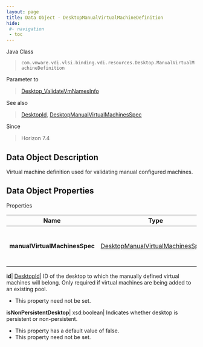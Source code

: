 ```yaml
---
layout: page
title: Data Object - DesktopManualVirtualMachineDefinition
hide:
 #- navigation
 - toc
---
```






Java Class  
> `com.vmware.vdi.vlsi.binding.vdi.resources.Desktop.ManualVirtualMachineDefinition`

Parameter to  
> [Desktop_ValidateVmNamesInfo](vdi.resources.Desktop.md#validateVmNamesInfo)

See also  
> [DesktopId](vdi.entity.DesktopId.md), [DesktopManualVirtualMachinesSpec](vdi.resources.Desktop.ManualVirtualMachinesSpec.md)

Since  
> Horizon 7.4


## Data Object Description 

Virtual machine definition used for validating manual configured machines. 

## Data Object Properties

Properties

Name |  Type |  Description   
---|---|---  
**manualVirtualMachinesSpec**| [DesktopManualVirtualMachinesSpec[]](vdi.resources.Desktop.ManualVirtualMachinesSpec.md)|  List of manually defined virtual machines   
  
**id**| [DesktopId](vdi.entity.DesktopId.md)|  ID of the desktop to which the manually defined virtual machines will belong. Only required if virtual machines are being added to an existing pool.   


 * This property need not be set.

  
**isNonPersistentDesktop**|  xsd:boolean|  Indicates whether desktop is persistent or non-persistent.   


  * This property has a default value of false.
 * This property need not be set.

  
  
  
   
  
  
